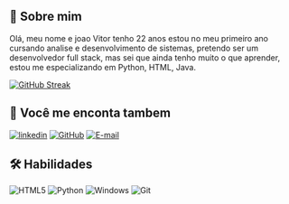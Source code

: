 ## 🚀 Sobre mim
Olá, meu nome e joao Vitor tenho 22 anos estou no meu primeiro ano cursando analise e desenvolvimento de sistemas, pretendo ser um desenvolvedor full stack, mas sei que ainda tenho muito o que aprender, estou me especializando em Python, HTML, Java.

[![GitHub Streak](https://streak-stats.demolab.com/?user=Mrviitor&theme=bear&background=000&border=30A3DC&dates=FFF)](https://git.io/streak-stats)

## 🔗 Você me enconta tambem

[![linkedin](https://img.shields.io/badge/linkedin-0A66C2?style=for-the-badge&logo=linkedin&logoColor=white)](https://www.linkedin.com/in/joão-vitorsa/)
[![GitHub](https://img.shields.io/badge/GitHub-100000?style=for-the-badge&logo=github&logoColor=white)](https://github.com/Mrviitor)
[![E-mail](https://img.shields.io/badge/-Email-000?style=for-the-badge&logo=microsoft-outlook&logoColor=007BFF)](mailto:mrxjoaovitor@gmail.com)

## 🛠 Habilidades
![HTML5](https://img.shields.io/badge/HTML5-E34F26?style=for-the-badge&logo=html5&logoColor=white)
![Python](https://img.shields.io/badge/python-3670A0?style=for-the-badge&logo=python&logoColor=ffdd54)
![Windows](https://img.shields.io/badge/Windows-000?style=for-the-badge&logo=windows&logoColor=2CA5E0)
![Git](https://img.shields.io/badge/GIT-E44C30?style=for-the-badge&logo=git&logoColor=white)
